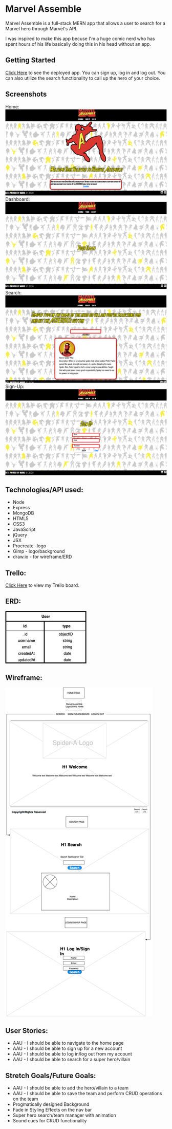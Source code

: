 # Marvel Assemble

Marvel Assemble is a full-stack MERN app that allows a user to search for a Marvel hero through Marvel's API.

I was inspired to make this app becuse I'm a huge comic nerd who has spent hours of his life basically doing this in his head without an app.

## Getting Started
 [Click Here](https://marvel-assemble.herokuapp.com/) to see the deployed app. You can sign up, log in and log out. You can also utilize the search functionality to call up the hero of your choice.

## Screenshots
Home: ![screenshot1](./public/homepage.png)
Dashboard: ![screenshot2](./public/dashboard.png)
Search: ![screenshot3](./public/search.png)
Sign-Up: ![screenshot4](./public/signup.png)


##  Technologies/API used:

- Node
- Express
- MongoDB
- HTML5
- CSS3
- JavaScript
- jQuery
- JSX
- Procreate -logo
- Gimp - logo/background
- draw.io - for wireframe/ERD

## Trello:

[Click Here](https://trello.com/b/iuzoDFTW/project-3) to view my Trello board.

## ERD:

![ERD](./public/project3ERD.png)

## Wireframe: 

![wireframe1](./public/wireframe.png)


## User Stories:

- AAU - I should be able to navigate to the home page
- AAU - I should be able to sign up for a new account
- AAU - I should be able to log in/log out from my account
- AAU - I should be able to search for a super hero/villain


## Stretch Goals/Future Goals:

- AAU - I should be able to add the hero/villain to a team
- AAU - I should be able to save the team and perform CRUD operations on the team
- Progmatically designed Background
- Fade in Styling Effects on the nav bar
- Super hero search/team manager with animation
- Sound cues for CRUD functionality 


